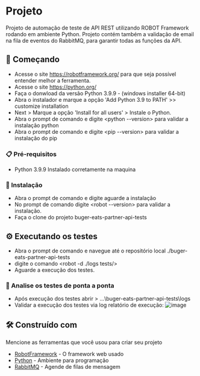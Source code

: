 # Projeto

Projeto de automação de teste de API REST utilizando ROBOT Framework rodando em ambiente Python.
Projeto contém também a validação de email na fila de eventos do RabbitMQ, para garantir todas as funções da API.

## 🚀 Começando

- Acesse o site https://robotframework.org/ para que seja possível entender melhor a ferramenta.
- Acesse o site https://python.org/
- Faça o donwload da versão Python 3.9.9 - (windows installer 64-bit)
- Abra o instalador e marque a opção 'Add Python 3.9 to PATH' >> customize installation
- Next > Marque a opção 'Install for all users' > Instale o Python.
- Abra o prompt de comando e digite <python --version> para validar a instalação python
- Abra o prompt de comando e digite <pip --version> para validar a instalação do pip

### 📋 Pré-requisitos

- Python 3.9.9 Instalado corretamente na maquina

### 🔧 Instalação

- Abra o prompt de comando e digite <pip install robotframework> aguarde a instalação
- No prompt de comando digite <robot --version> para validar a instalação.
- Faça o clone do projeto buger-eats-partner-api-tests

## ⚙️ Executando os testes

- Abra o prompt de comando e navegue até o repositório local ./buger-eats-partner-api-tests
- digite o comando <robot -d ./logs tests/>
- Aguarde a execução dos testes.

### 🔩 Analise os testes de ponta a ponta

- Após execução dos testes abrir > ...\buger-eats-partner-api-tests\logs
- Validar a execução dos testes via log relatório de execução:
![image](https://user-images.githubusercontent.com/62728615/180017870-6be538b7-46f2-4762-bf81-b006deeef3df.png)



## 🛠️ Construído com

Mencione as ferramentas que você usou para criar seu projeto

* [RobotFramework](https://robotframework.org/) - O framework web usado
* [Python](https://www.python.org/) - Ambiente para programação
* [RabbitMQ](https://www.rabbitmq.com/) - Agende de filas de mensagem




